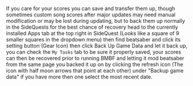 If you care for your scores you can save and transfer them up, though sometimes custom song scores after major updates may need manual modification or may be lost during updating, but to back them up normally in the SideQuests for the best chance of recovery head to the currently installed Apps tab at the top right in SideQuest (Looks like a square of 9 smaller squares in the dropdown menu) then find beatsaber and click its setting button (Gear Icon) then click Back Up Game Data and let it back up, you can check the `My Tasks` tab to be sure it properly saved, your scores can then be recovered prior to running BMBF and letting it mod beatsaber from the same page you backed it up on by clicking the refresh icon (The icon with half moon arrows that point at each other) under "Backup game data" if you have more then one select the most recent date.